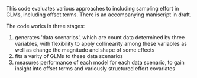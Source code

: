 This code evaluates various approaches to including sampling effort in GLMs, including offset terms. There is an accompanying maniscript in draft.

The code works in three stages: 
1) generates 'data scenarios', which are count data determined by three variables, with flexibility to apply collinearity among these variables as well as change the magnitude and shape of some effects
2) fits a varity of GLMs to these data scenarios
3) measures performance of each model for each data scenario, to gain insight into offset terms and variously structured effort covariates
